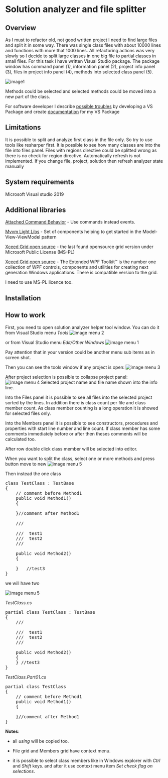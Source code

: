# Solution analyzer and file splitter 

## Overview ##
As I must to refactor old, not good written project I need to find large files and split it in some way.
There was single class files with about 10000 lines and functions with more that 1000 lines.
All refactoring actions was very slowly so I decide to split large classes in one big file to partial classes in small files.
For this task I have written Visual Studio package. 
The package window has command panel *(1)*, information panel (2), project info panel (3), files in project info panel (4), methods into selected class panel (5).

![image1](SolutionAnalyzer/Documentation/images/main-screen.png)

Methods could be selected and selected methods could be moved into a new part of the class.

For software developer I describe [possible troubles](SolutionAnalyzer/Documentation/HowToMain.md) by developing a VS Package and create 
[documentation](SolutionAnalyzer/Documentation/Help/index.html) for my VS Package

## Limitations ##

It is possible to split and analyze first class in the file only. So try to use tools like resharper first.
It is possible to see how many classes are into the file into files panel.
Files with regions directive could be splitted wrong as there is no check for region directive.
Automatically refresh is not implemented. If you change file, project, solution then refresh analyzer state manually

## System requirements

Microsoft Visual studio 2019

## Additional libraries

[Attached Command Behavior](https://marlongrech.wordpress.com/2008/12/13/attachedcommandbehavior-v2-aka-acb/) - Use commands instead events.

[Mvvm Light Libs](http://www.mvvmlight.net/) - Set of components helping to get started in the Model-View-ViewModel pattern

[Xceed Grid open source](https://archive.codeplex.com/?p=wpfextendeddatagrid) - the last found opensource grid version under Microsoft Public License (MS-PL)

[Xceed Grid open source](https://archive.codeplex.com/?p=wpftoolkit) - The Extended WPF Toolkit™ is the number one collection of WPF controls, components and utilities for creating next generation Windows applications.
There is compatible version to the grid.

I need to use MS-PL licence too.


## Installation

## How to work
First, you need to open solution analyzer helper tool window. You can do it from Visual Studio menu *Tools* 
![image menu 2](SolutionAnalyzer/documentation/images/menu-tools.png)

or from Visual Studio menu *Edit/Other Windows* 
![image menu 1](SolutionAnalyzer/documentation/images/menu-edit.png)

Pay attention that in your version could be another menu sub items as in screen shot.

Then you can see the tools window if any project is open:
![image menu 3](SolutionAnalyzer/documentation/images/main-window.png)

After project selection is possible to collapse project panel:
![image menu 4](SolutionAnalyzer/documentation/images/project-collapsed.png)
Selected project name and file name shown into the info line.

Into the Files panel it is possible to see all files into the selected project sorted by the lines. 
In addition there is class count per file and class member count. As class member counting is a long operation it is showed for selected files only.

Into the Members panel it is possible to see constructors, procedures and properties with start line number and line count.
If class member has some comments immediately before or after then theses comments will be calculated too.

After row double click class member will be selected into editor.

When you want to split the class, select one or more methods and press button move to new
![image menu 5](SolutionAnalyzer/documentation/images/select-method.png)

Then instead the one class 

<pre>
class TestClass : TestBase
{
    // comment before Method1
    public void Method1()
    {

    }//comment after Method1

    /// <summary>
    ///  test1
    ///  test2
    /// </summary>
    public void Method2()
    {

    }   //test3
}
</pre>
we will have two

![image menu 5](SolutionAnalyzer/documentation/images/new-class-part.png)

*TestClass.cs*
<pre>
partial class TestClass : TestBase
{
    /// <summary>
    ///  test1
    ///  test2
    /// </summary>
    public void Method2()
    {
    } //test3
}
</pre>

*TestClass.Part01.cs*
<pre>
partial class TestClass
{
    // comment before Method1
    public void Method1()
    {

    }//comment after Method1
}
</pre>

**Notes**:

- all *using* will be copied too.

- File grid and Members grid have context menu.

- it is possible to select class members like in Windows explorer with *Ctrl* and *Shift* keys.
  and after it use context menu item *Set check flag on selections*. 

